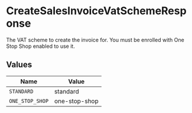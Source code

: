 # CreateSalesInvoiceVatSchemeResponse

The VAT scheme to create the invoice for. You must be enrolled with One Stop Shop enabled to use it.


## Values

| Name            | Value           |
| --------------- | --------------- |
| `STANDARD`      | standard        |
| `ONE_STOP_SHOP` | one-stop-shop   |